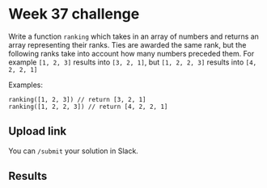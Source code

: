 # Week 37 challenge

Write a function `ranking` which takes in an array of numbers and returns an array representing their ranks.
Ties are awarded the same rank, but the following ranks take into account how many numbers preceded them. For example
`[1, 2, 3]` results into `[3, 2, 1]`, but `[1, 2, 2, 3]` results into `[4, 2, 2, 1]`



Examples:
```
ranking([1, 2, 3]) // return [3, 2, 1]
ranking([1, 2, 2, 3]) // return [4, 2, 2, 1]
```


## Upload link

You can `/submit` your solution in Slack.

## Results

